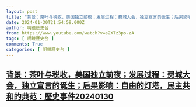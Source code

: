```yaml
---
layout: post
title: "背景：茶叶与税收，美国独立前夜；发展过程：费城大会，独立宣言的诞生；后果影响：自由的灯塔，民主共和的典范：歷史事件20240130"
date: 2024-01-30T21:54:59.000Z
author: 明鏡歷史台
from: https://www.youtube.com/watch?v=s2XTz3ps-zA
tags: [ 明鏡歷史台 ]
comments: True
categories: [ 明鏡歷史台 ]
---
```

<!--1706651699000-->
[背景：茶叶与税收，美国独立前夜；发展过程：费城大会，独立宣言的诞生；后果影响：自由的灯塔，民主共和的典范：歷史事件20240130](https://www.youtube.com/watch?v=s2XTz3ps-zA)
------

<div>

</div>
